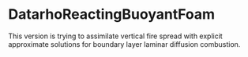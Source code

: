 # DatarhoReactingBuoyantFoam
This version is trying to assimilate vertical fire spread with explicit approximate solutions for boundary layer laminar diffusion combustion.
